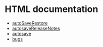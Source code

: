 # HTML documentation

* [autoSaveRestore](autoSaveRestore.md)
* [autosaveReleaseNotes](autosaveReleaseNotes.md)
* [autosave](autosave.md)
* [bugs](bugs.md)
